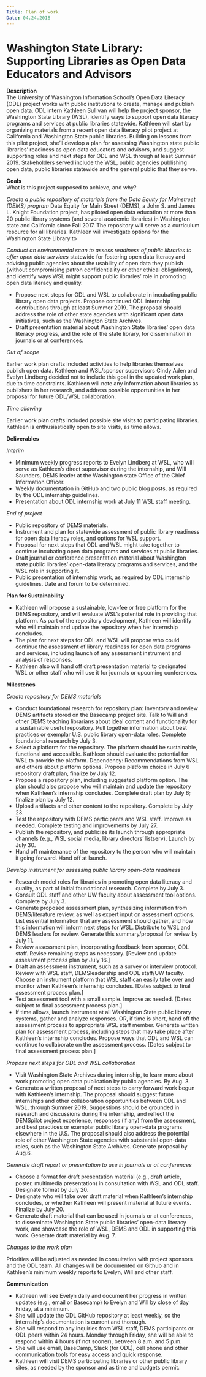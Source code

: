 ```yaml
---
Title: Plan of work
Date: 04.24.2018
---
```


# Washington State Library: Supporting Libraries as Open Data Educators and Advisors

**Description**   
The University of Washington Information School’s Open Data Literacy (ODL) project works with public institutions to create, manage and publish open data. ODL intern Kathleen Sullivan will help the project sponsor, the Washington State Library (WSL), identify ways to support open data literacy programs and services at public libraries statewide. Kathleen will start by organizing materials from a recent open data literacy pilot project at California and Washington State public libraries. Building on lessons from this pilot project, she’ll develop a plan for assessing Washington state public libraries’ readiness as open data educators and advisors, and suggest supporting roles and next steps for ODL and WSL through at least Summer 2019. Stakeholders served include the WSL, public agencies publishing open data, public libraries statewide and the general public that they serve.

**Goals**     
What is this project supposed to achieve, and why?

*Create a public repository of materials from the Data Equity for Mainstreet (DEMS) program*
Data Equity for Main Street (DEMS), a John S. and James L. Knight Foundation project, has piloted open data education at more than 20 public library systems (and several academic libraries) in Washington state and California since Fall 2017. The repository will serve as a curriculum resource for all libraries. Kathleen will investigate options for the Washington State Library to 

*Conduct an environmental scan to assess readiness of public libraries to offer open data services*
statewide for fostering open data literacy and advising public agencies about the usability of open data they publish (without compromising patron confidentiality or other ethical obligations), and identify ways WSL might support public libraries’ role in promoting open data literacy and quality. 
- Propose next steps for ODL and WSL to collaborate in incubating public library open data projects. Propose continued ODL internship contributions through at least Summer 2019. The proposal should address the role of other state agencies with significant open data initiatives, such as the Washington State Archives. 
- Draft presentation material about Washington State libraries’ open data literacy progress, and the role of the state library, for dissemination in journals or at conferences.

*Out of scope*

Earlier work plan drafts included activities to help libraries themselves publish open data. Kathleen and WSL/sponsor supervisors Cindy Aden and Evelyn Lindberg decided not to include this goal in the updated work plan, due to time constraints. Kathleen will note any information about libraries as publishers in her research, and address possible opportunities in her proposal for future ODL/WSL collaboration.  

*Time allowing*

Earlier work plan drafts included possible site visits to participating libraries. Kathleen is enthusiastically open to site visits, as time allows. 


**Deliverables**    

*Interim*     
- Minimum weekly progress reports to Evelyn Lindberg at WSL, who will serve as Kathleen’s direct supervisor during the internship, and Will Saunders, DEMS leader at the Washington state Office of the Chief Information Officer.
- Weekly documentation in GitHub and two public blog posts, as required by the ODL internship guidelines. 
- Presentation about ODL internship work at July 11 WSL staff meeting.

*End of project*
- Public repository of DEMS materials. 
- Instrument and plan for statewide assessment of public library readiness for open data literacy roles, and options for WSL support.
- Proposal for next steps that ODL and WSL might take together to continue incubating open data programs and services at public libraries. 
- Draft journal or conference presentation material about Washington state public libraries’ open-data literacy programs and services, and the WSL role in supporting it.
- Public presentation of internship work, as required by ODL internship guidelines. Date and forum to be determined.


**Plan for Sustainability**       
- Kathleen will propose a sustainable, low-fee or free platform for the DEMS repository, and will evaluate WSL’s potential role in providing that platform. As part of the repository development, Kathleen will identify who will maintain and update the repository when her internship concludes.
- The plan for next steps for ODL and WSL will propose who could continue the assessment of library readiness for open data programs and services, including launch of any assessment instrument and analysis of responses.
- Kathleen also will hand off draft presentation material to designated WSL or other staff who will use it for journals or upcoming conferences.

**Milestones**  

*Create repository for DEMS materials*
- Conduct foundational research for repository plan: Inventory and review DEMS artifacts stored on the Basecamp project site. Talk to Will and other DEMS teaching librarians about ideal content and functionality for a sustainable useful repository. Pull together information about best practices or exemplar U.S. public library open-data roles. Complete foundational research by July 3. 
- Select a platform for the repository. The platform should be sustainable, functional and accessible. Kathleen should evaluate the potential for WSL to provide the platform. Dependency: Recommendations from WSL and others about platform options. Propose platform choice in July 6 repository draft plan, finalize by July 12. 
- Propose a repository plan, including suggested platform option. The plan should also propose who will maintain and update the repository when Kathleen’s internship concludes. Complete draft plan by July 6; finalize plan by July 12.
- Upload artifacts and other content to the repository. Complete by July 23.
- Test the repository with DEMS participants and WSL staff. Improve as needed. Complete testing and improvements by July 27. 
- Publish the repository, and publicize its launch through appropriate channels (e.g., WSL social media, library directors’ listserv). Launch by July 30.
- Hand off maintenance of the repository to the person who will maintain it going forward. Hand off at launch.

*Develop instrument for assessing public library open-data readiness*

- Research model roles for libraries in promoting open data literacy and quality, as part of initial foundational research. Complete by July 3.
- Consult ODL staff and other UW faculty about assessment tool options. Complete by July 3.
- Generate proposed assessment plan, synthesizing information from DEMS/literature review, as well as expert input on assessment options. List essential information that any assessment should gather, and how this information will inform next steps for WSL. Distribute to WSL and DEMS leaders for review. Generate this summary/proposal for review by July 11. 
- Review assessment plan, incorporating feedback from sponsor, ODL staff. Revise remaining steps as necessary. [Review and update assessment process plan by July 16.]
- Draft an assessment instrument, such as a survey or interview protocol. Review with WSL staff, DEMSleadership and ODL staff/UW faculty. Choose an instrument platform that WSL staff can easily take over and monitor when Kathleen’s internship concludes. [Dates subject to final assessment process plan.]
- Test assessment tool with a small sample. Improve as needed. [Dates subject to final assessment process plan.]
- If time allows, launch instrument at all Washington State public library systems, gather and analyze responses. OR, if time is short, hand off the assessment process to appropriate WSL staff member. Generate written plan for assessment process, including steps that may take place after Kathleen’s internship concludes. Propose ways that ODL and WSL can continue to collaborate on the assessment process. [Dates subject to final assessment process plan.]

*Propose next steps for ODL and WSL collaboration* 

- Visit Washington State Archives during internship, to learn more about work promoting open data publication by public agencies. By Aug. 3. 
- Generate a written proposal of next steps to carry forward work begun with Kathleen’s internship. The proposal should suggest future internships and other collaboration opportunities between ODL and WSL, through Summer 2019. Suggestions should be grounded in research and discussions during the internship, and reflect the DEMSpilot project experience, responses (if any) from the assessment, and best practices or exemplar public library open-data programs elsewhere in the U.S. The proposal should also address the potential role of other Washington State agencies with substantial open-data roles, such as the Washington State Archives. Generate proposal by Aug.6. 

*Generate draft report or presentation to use in journals or at conferences*

- Choose a format for draft presentation material (e.g., draft article, poster, multimedia presentation) in consultation with WSL and ODL staff. Designate format by July 20. 
- Designate who will take over draft material when Kathleen’s internship concludes, or whether Kathleen will present material at future events. Finalize by July 20. 
- Generate draft material that can be used in journals or at conferences, to disseminate Washington State public libraries’ open-data literacy work, and showcase the role of WSL, DEMS and ODL in supporting this work. Generate draft material by Aug. 7.

*Changes to the work plan* 

Priorities will be adjusted as needed in consultation with project sponsors and the ODL team. All changes will be documented on Github and in Kathleen’s minimum weekly reports to Evelyn, Will and other staff.

**Communication**

- Kathleen will see Evelyn daily and document her progress in written updates (e.g., email or Basecamp) to Evelyn and Will by close of day Friday, at a minimum. 
- She will update the ODL GitHub repository at least weekly, so the internship’s documentation is current and thorough. 
- She will respond to any inquiries from WSL staff, DEMS participants or ODL peers within 24 hours. Monday through Friday, she will be able to respond within 4 hours (if not sooner), between 8 a.m. and 5 p.m. 
- She will use email, BaseCamp, Slack (for ODL), cell phone and other communication tools for easy access and quick response.
- Kathleen will visit DEMS participating libraries or other public library sites, as needed by the sponsor and as time and budgets permit. 


